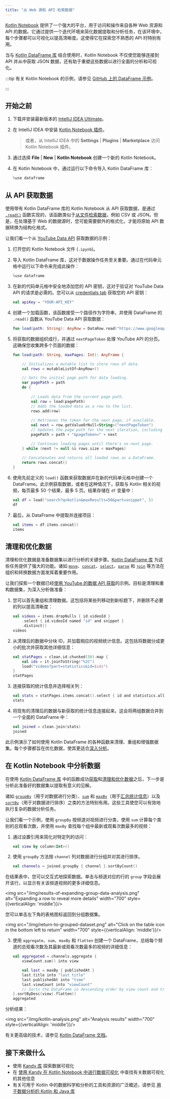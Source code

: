 ```yaml
---
title: "从 Web 源和 API 检索数据"
---
```

[Kotlin Notebook](kotlin-notebook-overview.md) 提供了一个强大的平台，用于访问和操作来自各种 Web 资源和 API 的数据。它通过提供一个迭代环境来简化数据提取和分析任务，在该环境中，每个步骤都可以可视化以提高清晰度。这使得它在探索您不熟悉的 API 时特别有用。

当与 [Kotlin DataFrame 库](https://kotlin.github.io/dataframe/gettingstarted.html) 结合使用时，Kotlin Notebook 不仅使您能够连接到 API 并从中获取 JSON 数据，还有助于重塑这些数据以进行全面的分析和可视化。

:::tip
有关 Kotlin Notebook 的示例，请参见 [GitHub 上的 DataFrame 示例](https://github.com/Kotlin/dataframe/blob/master/examples/notebooks/youtube/Youtube.ipynb)。

:::

## 开始之前

1. 下载并安装最新版本的 [IntelliJ IDEA Ultimate](https://www.jetbrains.com/idea/download/?section=mac)。
2. 在 IntelliJ IDEA 中安装 [Kotlin Notebook 插件](https://plugins.jetbrains.com/plugin/16340-kotlin-notebook)。

   > 或者，从 IntelliJ IDEA 中的 **Settings** | **Plugins** | **Marketplace** 访问 Kotlin Notebook 插件。
   >
   

3. 通过选择 **File** | **New** | **Kotlin Notebook** 创建一个新的 Kotlin Notebook。
4. 在 Kotlin Notebook 中，通过运行以下命令导入 Kotlin DataFrame 库：

   ```kotlin
   %use dataframe
   ```

## 从 API 获取数据

使用带有 Kotlin DataFrame 库的 Kotlin Notebook 从 API 获取数据，是通过 [`.read()`](https://kotlin.github.io/dataframe/read.html) 函数实现的，该函数类似于[从文件检索数据](data-analysis-work-with-data-sources.md#retrieve-data-from-a-file)，例如 CSV 或 JSON。但是，在处理基于 Web 的数据源时，您可能需要额外的格式化，才能将原始 API 数据转换为结构化格式。

让我们看一个从 [YouTube Data API](https://console.cloud.google.com/apis/library/youtube.googleapis.com) 获取数据的示例：

1. 打开您的 Kotlin Notebook 文件 (`.ipynb`)。

2. 导入 Kotlin DataFrame 库，这对于数据操作任务至关重要。通过在代码单元格中运行以下命令来完成此操作：

   ```kotlin
   %use dataframe
   ```

3. 在新的代码单元格中安全地添加您的 API 密钥，这对于验证对 YouTube Data API 的请求是必需的。您可以从 [credentials tab](https://console.cloud.google.com/apis/credentials) 获取您的 API 密钥：

   ```kotlin
   val apiKey = "YOUR-API_KEY"
   ```

4. 创建一个加载函数，该函数接受一个路径作为字符串，并使用 DataFrame 的 `.read()` 函数从 YouTube Data API 获取数据：

   ```kotlin
   fun load(path: String): AnyRow = DataRow.read("https://www.googleapis.com/youtube/v3/$path&key=$apiKey")
   ```

5. 将获取的数据组织成行，并通过 `nextPageToken` 处理 YouTube API 的分页。这确保您收集跨多个页面的数据：

   ```kotlin
   fun load(path: String, maxPages: Int): AnyFrame {
   
       // Initializes a mutable list to store rows of data.
       val rows = mutableListOf<AnyRow>()
   
       // Sets the initial page path for data loading.
       var pagePath = path
       do {
           
           // Loads data from the current page path.
           val row = load(pagePath)
           // Adds the loaded data as a row to the list.
           rows.add(row)
          
           // Retrieves the token for the next page, if available.
           val next = row.getValueOrNull<String>("nextPageToken")
           // Updates the page path for the next iteration, including the new token.
           pagePath = path + "&pageToken=" + next
   
           // Continues loading pages until there's no next page.
       } while (next != null && rows.size < maxPages) 
       
       // Concatenates and returns all loaded rows as a DataFrame.
       return rows.concat() 
   }
   ```

6. 使用先前定义的 `load()` 函数来获取数据并在新的代码单元格中创建一个 DataFrame。此示例获取数据，或者在这种情况下，获取与 Kotlin 相关的视频，每页最多 50 个结果，最多 5 页。结果存储在 `df` 变量中：

   ```kotlin
   val df = load("search?q=kotlin&maxResults=50&part=snippet", 5)
   df
   ```

7. 最后，从 DataFrame 中提取并连接项目：

   ```kotlin
   val items = df.items.concat()
   items
   ```

## 清理和优化数据

清理和优化数据是准备数据集以进行分析的关键步骤。[Kotlin DataFrame 库](https://kotlin.github.io/dataframe/gettingstarted.html) 为这些任务提供了强大的功能。诸如 [`move`](https://kotlin.github.io/dataframe/move.html)、[`concat`](https://kotlin.github.io/dataframe/concatdf.html)、[`select`](https://kotlin.github.io/dataframe/select.html)、[`parse`](https://kotlin.github.io/dataframe/parse.html) 和 [`join`](https://kotlin.github.io/dataframe/join.html) 等方法在组织和转换数据方面发挥着重要作用。

让我们探索一个数据已经[使用 YouTube 的数据 API 获取](#fetch-data-from-an-api)的示例。目标是清理和重构数据集，为深入分析做准备：

1. 您可以首先重组和清理数据。这包括将某些列移动到新标题下，并删除不必要的列以提高清晰度：

   ```kotlin
   val videos = items.dropNulls { id.videoId }
       .select { id.videoId named "id" and snippet }
       .distinct()
   videos
   ```

2. 从清理后的数据中分块 ID，并加载相应的视频统计信息。这包括将数据分成更小的批次并获取其他详细信息：

   ```kotlin
   val statPages = clean.id.chunked(50).map {
       val ids = it.joinToString("%2C")
       load("videos?part=statistics&id=$ids")
   }
   statPages
   ```

3. 连接获取的统计信息并选择相关列：

   ```kotlin
   val stats = statPages.items.concat().select { id and statistics.all() }.parse()
   stats
   ```

4. 将现有的清理后的数据与新获取的统计信息连接起来。这会将两组数据合并到一个全面的 DataFrame 中：

   ```kotlin
   val joined = clean.join(stats)
   joined
   ```

此示例演示了如何使用 Kotlin DataFrame 的各种函数来清理、重组和增强数据集。每个步骤都旨在优化数据，使其更适合[深入分析](#analyze-data-in-kotlin-notebook)。

## 在 Kotlin Notebook 中分析数据

在使用 [Kotlin DataFrame 库](https://kotlin.github.io/dataframe/gettingstarted.html) 中的函数成功[获取](#fetch-data-from-an-api)和[清理和优化数据](#clean-and-refine-data)之后，下一步是分析此准备好的数据集以提取有意义的见解。

诸如 [`groupBy`](https://kotlin.github.io/dataframe/groupby.html)（用于对数据进行分类）、[`sum`](https://kotlin.github.io/dataframe/sum.html) 和 [`maxBy`](https://kotlin.github.io/dataframe/maxby.html)（用于[汇总统计信息](https://kotlin.github.io/dataframe/summarystatistics.html)）以及 [`sortBy`](https://kotlin.github.io/dataframe/sortby.html)（用于对数据进行排序）之类的方法特别有用。这些工具使您可以有效地执行复杂的数据分析任务。

让我们看一个示例，使用 `groupBy` 按频道对视频进行分类，使用 `sum` 计算每个类别的总观看次数，并使用 `maxBy` 查找每个组中最新或观看次数最多的视频：

1. 通过设置引用来简化对特定列的访问：

   ```kotlin
   val view by column<Int>()
   ```

2. 使用 `groupBy` 方法按 `channel` 列对数据进行分组并对其进行排序。

   ```kotlin
   val channels = joined.groupBy { channel }.sortByCount()
   ```

在结果表中，您可以交互式地探索数据。单击与频道对应的行的 `group` 字段会展开该行，以显示有关该频道视频的更多详细信息。

<img src="/img/results-of-expanding-group-data-analysis.png" alt="Expanding a row to reveal more details" width="700" style={{verticalAlign: 'middle'}}/>

您可以单击左下角的表格图标返回到分组数据集。

<img src="/img/return-to-grouped-dataset.png" alt="Click on the table icon in the bottom left to return" width="700" style={{verticalAlign: 'middle'}}/>

3. 使用 `aggregate`、`sum`、`maxBy` 和 `flatten` 创建一个 DataFrame，总结每个频道的总观看次数及其最新或观看次数最多的视频的详细信息：

   ```kotlin
   val aggregated = channels.aggregate {
       viewCount.sum() into view
   
       val last = maxBy { publishedAt }
       last.title into "last title"
       last.publishedAt into "time"
       last.viewCount into "viewCount"
       // Sorts the DataFrame in descending order by view count and transform it into a flat structure.
   }.sortByDesc(view).flatten()
   aggregated
   ```

分析结果：

<img src="/img/kotlin-analysis.png" alt="Analysis results" width="700" style={{verticalAlign: 'middle'}}/>

有关更高级的技术，请参见 [Kotlin DataFrame 文档](https://kotlin.github.io/dataframe/gettingstarted.html)。

## 接下来做什么

* 使用 [Kandy 库](https://kotlin.github.io/kandy/examples.html) 探索数据可视化
* 在 [使用 Kandy 在 Kotlin Notebook 中进行数据可视化](data-analysis-visualization.md) 中查找有关数据可视化的其他信息
* 有关可用于 Kotlin 中的数据科学和分析的工具和资源的广泛概述，请参见 [用于数据分析的 Kotlin 和 Java 库](data-analysis-libraries.md)